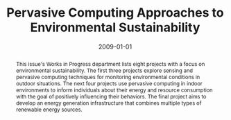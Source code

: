 ---
abstract: This issue's Works in Progress department lists eight projects with a focus
  on environmental sustainability. The first three projects explore sensing and pervasive
  computing techniques for monitoring environmental conditions in outdoor situations.
  The next four projects use pervasive computing in indoor environments to inform
  individuals about their energy and resource consumption with the goal of positively
  influencing their behaviors. The final project aims to develop an energy generation
  infrastructure that combines multiple types of renewable energy sources.
authors:
- Rolando A. Cardenas-Tamayo
- J. Antonio García-Macías
- Timothy M. Miller
- Patrick Rich
- Janet Davis
- Joan Albesa
- Manel Gasulla
- Jorge Higuera
- María Teresa Penella
- José Garcia
- Alejandro Fernández-Montes
- Maria-Angeles Grado-Caffaro
- Karin Kappel
- Thomas Grechenig
- Lhan Umut
- Erdem Uçar
- Josh Wall
- John Ward
date: '2009-01-01'
featured: false
publication_types:
- '2'
publishDate: '2009-01-01'
title: Pervasive Computing Approaches to Environmental Sustainability
url_pdf: ''
---
